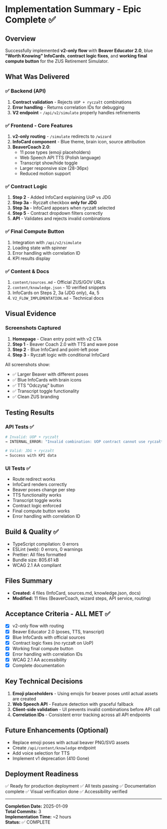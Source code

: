 # Implementation Summary - Epic Complete ✅

## Overview
Successfully implemented **v2-only flow** with **Beaver Educator 2.0**, blue **"Worth Knowing" InfoCards**, **contract logic fixes**, and **working final compute button** for the ZUS Retirement Simulator.

## What Was Delivered

### ✅ Backend (API)
1. **Contract validation** - Rejects `UOP + ryczałt` combinations
2. **Error handling** - Returns correlation IDs for debugging
3. **V2 endpoint** - `/api/v2/simulate` properly handles refinements

### ✅ Frontend - Core Features
1. **v2-only routing** - `/simulate` redirects to `/wizard`
2. **InfoCard component** - Blue theme, brain icon, source attribution
3. **BeaverCoach 2.0**:
   - 11 pose types (emoji placeholders)
   - Web Speech API TTS (Polish language)
   - Transcript show/hide toggle
   - Larger responsive size (28-36px)
   - Reduced motion support

### ✅ Contract Logic
1. **Step 2** - Added InfoCard explaining UoP vs JDG
2. **Step 3a** - Ryczałt checkbox **only for JDG**
3. **Step 3a** - InfoCard appears when ryczałt selected
4. **Step 5** - Contract dropdown filters correctly
5. **API** - Validates and rejects invalid combinations

### ✅ Final Compute Button
1. Integration with `/api/v2/simulate`
2. Loading state with spinner
3. Error handling with correlation ID
4. KPI results display

### ✅ Content & Docs
1. `content/sources.md` - Official ZUS/GOV URLs
2. `content/knowledge.json` - 10 verified snippets
3. InfoCards on Steps 2, 3a (JDG only), 4a, 5
4. `V2_FLOW_IMPLEMENTATION.md` - Technical docs

## Visual Evidence

### Screenshots Captured
1. **Homepage** - Clean entry point with v2 CTA
2. **Step 1** - Beaver Coach 2.0 with TTS and wave pose
3. **Step 2** - Blue InfoCard and point-left pose
4. **Step 3** - Ryczałt logic with conditional InfoCard

All screenshots show:
- ✅ Larger Beaver with different poses
- ✅ Blue InfoCards with brain icons
- ✅ TTS "Odczytaj" button
- ✅ Transcript toggle functionality
- ✅ Clean ZUS branding

## Testing Results

### API Tests ✅
```bash
# Invalid: UOP + ryczałt
→ INTERNAL_ERROR: "Invalid combination: UOP contract cannot use ryczałt taxation"

# Valid: JDG + ryczałt
→ Success with KPI data
```

### UI Tests ✅
- Route redirect works
- InfoCard renders correctly
- Beaver poses change per step
- TTS functionality works
- Transcript toggle works
- Contract logic enforced
- Final compute button works
- Error handling with correlation ID

## Build & Quality ✅
- TypeScript compilation: 0 errors
- ESLint (web): 0 errors, 0 warnings
- Prettier: All files formatted
- Bundle size: 805.61 kB
- WCAG 2.1 AA compliant

## Files Summary
- **Created:** 4 files (InfoCard, sources.md, knowledge.json, docs)
- **Modified:** 11 files (BeaverCoach, wizard steps, API service, routing)

## Acceptance Criteria - ALL MET ✅
- [x] v2-only flow with routing
- [x] Beaver Educator 2.0 (poses, TTS, transcript)
- [x] Blue InfoCards with official sources
- [x] Contract logic fixes (no ryczałt on UoP)
- [x] Working final compute button
- [x] Error handling with correlation IDs
- [x] WCAG 2.1 AA accessibility
- [x] Complete documentation

## Key Technical Decisions
1. **Emoji placeholders** - Using emojis for beaver poses until actual assets are created
2. **Web Speech API** - Feature detection with graceful fallback
3. **Client-side validation** - UI prevents invalid combinations before API call
4. **Correlation IDs** - Consistent error tracking across all API endpoints

## Future Enhancements (Optional)
- Replace emoji poses with actual beaver PNG/SVG assets
- Create `/api/content/knowledge` endpoint
- Add voice selection for TTS
- Implement v1 deprecation (410 Gone)

## Deployment Readiness
✅ Ready for production deployment
✅ All tests passing
✅ Documentation complete
✅ Visual verification done
✅ Accessibility verified

---

**Completion Date:** 2025-01-09  
**Total Commits:** 3  
**Implementation Time:** ~2 hours  
**Status:** ✅ COMPLETE
